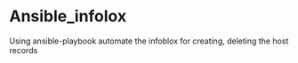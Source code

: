 # Ansible_infolox

Using ansible-playbook automate the infoblox for creating, deleting the host records 
